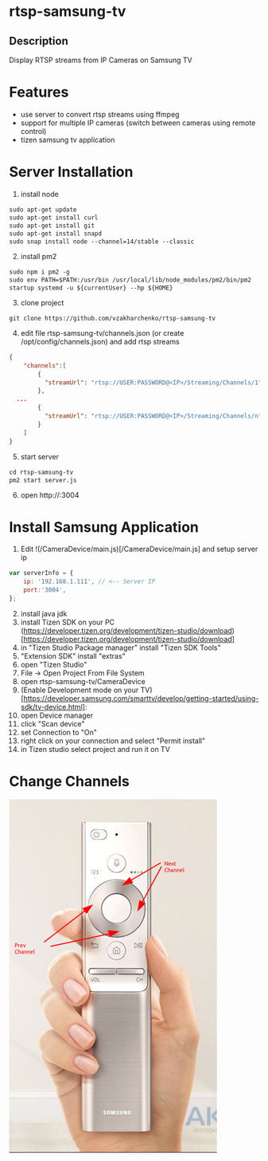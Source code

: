 # rtsp-samsung-tv

## Description
Display  RTSP streams from IP Cameras on Samsung TV

# Features
 - use server to convert rtsp streams using ffmpeg
 - support for multiple IP cameras (switch between cameras using remote control)
 - tizen samsung tv application

# Server Installation
1. install node
```
sudo apt-get update
sudo apt-get install curl
sudo apt-get install git
sudo apt-get install snapd
sudo snap install node --channel=14/stable --classic
```
2. install pm2
```
sudo npm i pm2 -g
sudo env PATH=$PATH:/usr/bin /usr/local/lib/node_modules/pm2/bin/pm2 startup systemd -u ${currentUser} --hp ${HOME}
```
3. clone project
```
git clone https://github.com/vzakharchenko/rtsp-samsung-tv
```
4. edit file rtsp-samsung-tv/channels.json (or create /opt/config/channels.json) and add rtsp streams
```json
{
    "channels":[
        {
          "streamUrl": "rtsp://USER:PASSWORD@<IP>/Streaming/Channels/1"
        },
  ...
        {
          "streamUrl": "rtsp://USER:PASSWORD@<IP>/Streaming/Channels/n"
        }
    ]
}
```
5. start server
```
cd rtsp-samsung-tv
pm2 start server.js
```

6. open http://<IP>:3004

# Install Samsung Application

1. Edit !(/CameraDevice/main.js)[/CameraDevice/main.js] and setup server ip
```js
var serverInfo = {
    ip: '192.168.1.111', // <-- Server IP
    port:'3004',
};
```
2. install java jdk
3. install Tizen SDK on your PC (https://developer.tizen.org/development/tizen-studio/download)[https://developer.tizen.org/development/tizen-studio/download]
4. in "Tizen Studio Package manager" install  "Tizen SDK Tools"
5. "Extension SDK" install "extras"
6. open "Tizen Studio"
7. File -> Open Project From File System
8. open rtsp-samsung-tv/CameraDevice
9. (Enable Development mode on your TV)[https://developer.samsung.com/smarttv/develop/getting-started/using-sdk/tv-device.html]:
10. open Device manager
11. click "Scan device"
12. set Connection to "On"
13. right click on your connection and select "Permit install"
14. in Tizen studio select project and run it on TV

# Change Channels

![](/img/nextprev.png)

